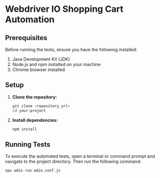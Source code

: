 # Webdriver IO Shopping Cart Automation

## Prerequisites

Before running the tests, ensure you have the following installed:

1. Java Development Kit (JDK)
2. Node.js and npm installed on your machine
3. Chrome browser installed

## Setup

1. **Clone the repository:**
    ```sh
    git clone <repository_url>
    cd your-project
    ```

2. **Install dependencies:**
    ```sh
    npm install
    ```

## Running Tests

To execute the automated tests, open a terminal or command prompt and navigate to the project directory. Then run the following command:

```sh
npx wdio run wdio.conf.js
